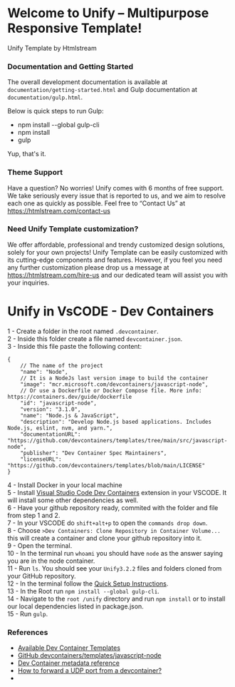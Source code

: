# Welcome to Unify – Multipurpose Responsive Template! #

Unify Template by Htmlstream

### Documentation and Getting Started ###

The overall development documentation is available at `documentation/getting-started.html` and Gulp documentation at `documentation/gulp.html`.

Below is quick steps to run Gulp:

- npm install --global gulp-cli
- npm install
- gulp

Yup, that's it.

### Theme Support ###

Have a question? No worries! Unify comes with 6 months of free support. We take seriously every issue that is reported to us, and we aim to resolve each one as quickly as possible. Feel free to “Contact Us” at https://htmlstream.com/contact-us

### Need Unify Template customization? ###

We offer affordable, professional and trendy customized design solutions, solely for your own projects! Unify Template can be easily customized with its cutting-edge components and features. However, if you feel you need any further customization please drop us a message at https://htmlstream.com/hire-us and our dedicated team will assist you with your inquiries.

# Unify in VsCODE - Dev Containers
1 - Create a folder in the root named `.devcontainer`.  
2 - Inside this folder create a file named `devcontainer.json`.  
3 - Inside this file paste the following content:  
```
{
    // The name of the project
	"name": "Node",
	// It is a NodeJs last version image to build the container 
    "image": "mcr.microsoft.com/devcontainers/javascript-node",
    // Or use a Dockerfile or Docker Compose file. More info: https://containers.dev/guide/dockerfile
    "id": "javascript-node",
    "version": "3.1.0",
    "name": "Node.js & JavaScript",
    "description": "Develop Node.js based applications. Includes Node.js, eslint, nvm, and yarn.",
    "documentationURL": "https://github.com/devcontainers/templates/tree/main/src/javascript-node",
    "publisher": "Dev Container Spec Maintainers",
    "licenseURL": "https://github.com/devcontainers/templates/blob/main/LICENSE"
}
```
4 - Install Docker in your local machine  
5 - Install [Visual Studio Code Dev Containers](https://marketplace.visualstudio.com/items?itemName=ms-vscode-remote.remote-containers) extension in your VSCODE. It will install some other dependencies as well.  
6 - Have your github repository ready, commited with the folder and file from step 1 and 2.  
7 - In your VSCODE do `shift+alt+p` to open the `commands drop down`.  
8 - Choose `>Dev Containers: Clone Repository in Container Volume...` this will create a container and clone your github repository into it.  
9 - Open the terminal.  
10 - In the terminal run `whoami` you should have `node` as the answer saying you are in the node container.  
11 - Run `ls`. You should see your `Unify3.2.2` files and folders cloned from your GitHub repository.  
12 - In the terminal follow the [Quick Setup Instructions](https://htmlstream.com/unify/documentation/gulp.html#quick-setup).  
13 - In the Root run `npm install --global gulp-cli`.  
14 - Navigate to the `root /unify` directory and run `npm install` or to install our local dependencies listed in package.json.  
15 - Run `gulp`.  



### References
- [Available Dev Container Templates](https://containers.dev/templates)
- [GitHub devcontainers/templates/javascript-node](https://github.com/devcontainers/templates/tree/main/src/javascript-node)
- [Dev Container metadata reference](https://containers.dev/implementors/json_reference/)
- [How to forward a UDP port from a devcontainer?](https://stackoverflow.com/questions/69002661/how-to-forward-a-udp-port-from-a-devcontainer)
- 
